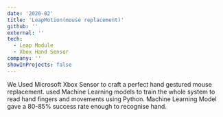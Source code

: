 ```yaml
---
date: '2020-02'
title: 'LeapMotion(mouse replacement)'
github: ''
external: ''
tech:
  - Leap Module
  - Xbox Hand Sensor
company: ''
showInProjects: false
---
```


We Used Microsoft Xbox Sensor to craft a perfect hand gestured mouse replacement.
used Machine Learning models to train the whole system to read hand fingers and movements using Python.
Machine Learning Model gave a 80-85% success rate enough to recognise hand.


